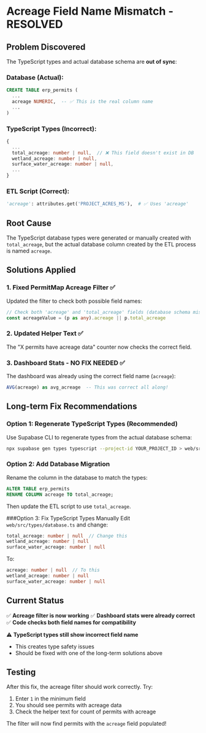 # Acreage Field Name Mismatch - RESOLVED

## Problem Discovered

The TypeScript types and actual database schema are **out of sync**:

### Database (Actual):
```sql
CREATE TABLE erp_permits (
  ...
  acreage NUMERIC,  -- ✅ This is the real column name
  ...
)
```

### TypeScript Types (Incorrect):
```typescript
{
  ...
  total_acreage: number | null,  // ❌ This field doesn't exist in DB
  wetland_acreage: number | null,
  surface_water_acreage: number | null,
  ...
}
```

### ETL Script (Correct):
```python
'acreage': attributes.get('PROJECT_ACRES_MS'),  # ✅ Uses 'acreage'
```

## Root Cause

The TypeScript database types were generated or manually created with `total_acreage`, but the actual database column created by the ETL process is named `acreage`.

## Solutions Applied

### 1. Fixed PermitMap Acreage Filter ✅
Updated the filter to check both possible field names:
```typescript
// Check both 'acreage' and 'total_acreage' fields (database schema mismatch)
const acreageValue = (p as any).acreage || p.total_acreage
```

### 2. Updated Helper Text ✅
The "X permits have acreage data" counter now checks the correct field.

### 3. Dashboard Stats - NO FIX NEEDED ✅
The dashboard was already using the correct field name (`acreage`):
```sql
AVG(acreage) as avg_acreage  -- This was correct all along!
```

## Long-term Fix Recommendations

### Option 1: Regenerate TypeScript Types (Recommended)
Use Supabase CLI to regenerate types from the actual database schema:
```bash
npx supabase gen types typescript --project-id YOUR_PROJECT_ID > web/src/types/database.ts
```

### Option 2: Add Database Migration
Rename the column in the database to match the types:
```sql
ALTER TABLE erp_permits 
RENAME COLUMN acreage TO total_acreage;
```
Then update the ETL script to use `total_acreage`.

###Option 3: Fix TypeScript Types Manually
Edit `web/src/types/database.ts` and change:
```typescript
total_acreage: number | null  // Change this
wetland_acreage: number | null
surface_water_acreage: number | null
```
To:
```typescript
acreage: number | null  // To this
wetland_acreage: number | null
surface_water_acreage: number | null
```

## Current Status

✅ **Acreage filter is now working**
✅ **Dashboard stats were already correct**
✅ **Code checks both field names for compatibility**

⚠️ **TypeScript types still show incorrect field name**
- This creates type safety issues
- Should be fixed with one of the long-term solutions above

## Testing

After this fix, the acreage filter should work correctly. Try:
1. Enter `1` in the minimum field
2. You should see permits with acreage data
3. Check the helper text for count of permits with acreage

The filter will now find permits with the `acreage` field populated!
